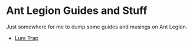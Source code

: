 # Ant Legion Guides and Stuff

Just somewhere for me to dump some guides and musings on Ant Legion.

* [Lure Trap](guides/lure-trap.md)

